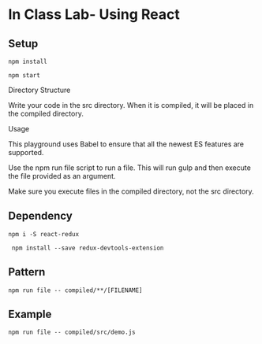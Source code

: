 # In Class Lab- Using React 


## Setup

```npm install```

```npm start```

Directory Structure

Write your code in the src directory. When it is compiled, it will be placed in the compiled directory.

Usage

This playground uses Babel to ensure that all the newest ES features are supported.

Use the npm run file script to run a file. This will run gulp and then execute the file provided as an argument.

Make sure you execute files in the compiled directory, not the src directory.

## Dependency

```npm i -S react-redux```

``` npm install --save redux-devtools-extension```

## Pattern
```npm run file -- compiled/**/[FILENAME]```

## Example
```npm run file -- compiled/src/demo.js```